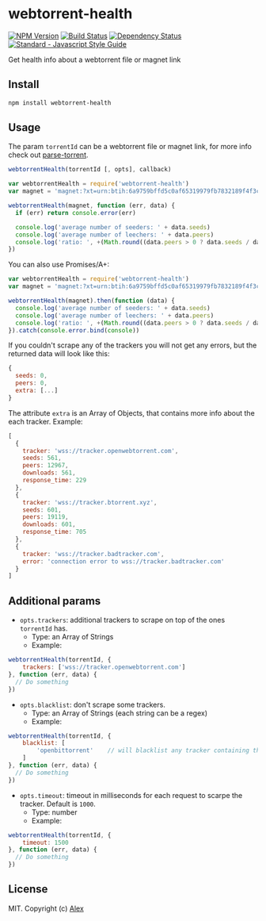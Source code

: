 # webtorrent-health

[![NPM Version][webtorrent-health-ni]][webtorrent-health-nu]
[![Build Status][webtorrent-health-ti]][webtorrent-health-tu]
[![Dependency Status][webtorrent-health-di]][webtorrent-health-du]
[![Standard - Javascript Style Guide][standard-image]][standard-url]

Get health info about a webtorrent file or magnet link

## Install
```sh
npm install webtorrent-health
```

## Usage

The param `torrentId` can be a webtorrent file or magnet link, for more info check out [parse-torrent](https://github.com/feross/parse-torrent).

```js
webtorrentHealth(torrentId [, opts], callback)
```

```js
var webtorrentHealth = require('webtorrent-health')
var magnet = 'magnet:?xt=urn:btih:6a9759bffd5c0af65319979fb7832189f4f3c35d&dn=sintel.mp4&tr=wss%3A%2F%2Ftracker.btorrent.xyz&tr=wss%3A%2F%2Ftracker.fastcast.nz&tr=wss%3A%2F%2Ftracker.openwebtorrent.com'

webtorrentHealth(magnet, function (err, data) {
  if (err) return console.error(err)

  console.log('average number of seeders: ' + data.seeds)
  console.log('average number of leechers: ' + data.peers)
  console.log('ratio: ', +(Math.round((data.peers > 0 ? data.seeds / data.peers : data.seeds) +'e+2') + 'e-2'))
})
```

You can also use Promises/A+:

```js
var webtorrentHealth = require('webtorrent-health')
var magnet = 'magnet:?xt=urn:btih:6a9759bffd5c0af65319979fb7832189f4f3c35d&dn=sintel.mp4&tr=wss%3A%2F%2Ftracker.btorrent.xyz&tr=wss%3A%2F%2Ftracker.fastcast.nz&tr=wss%3A%2F%2Ftracker.openwebtorrent.com'

webtorrentHealth(magnet).then(function (data) {
  console.log('average number of seeders: ' + data.seeds)
  console.log('average number of leechers: ' + data.peers)
  console.log('ratio: ', +(Math.round((data.peers > 0 ? data.seeds / data.peers : data.seeds) +'e+2') + 'e-2'))
}).catch(console.error.bind(console))
```

If you couldn't scrape any of the trackers you will not get any errors, but the returned data will look like this:

```js
{
  seeds: 0,
  peers: 0,
  extra: [...]
}
```

The attribute `extra` is an Array of Objects, that contains more info about the each tracker. Example:
```js
[
  {
    tracker: 'wss://tracker.openwebtorrent.com',
    seeds: 561,
    peers: 12967,
    downloads: 561,
    response_time: 229
  },
  {
    tracker: 'wss://tracker.btorrent.xyz',
    seeds: 601,
    peers: 19119,
    downloads: 601,
    response_time: 705
  },
  {
    tracker: 'wss://tracker.badtracker.com',
    error: 'connection error to wss://tracker.badtracker.com'
  }
]
```

## Additional params

- `opts.trackers`: additional trackers to scrape on top of the ones `torrentId` has.
  - Type: an Array of Strings
  - Example:

```js
webtorrentHealth(torrentId, {
    trackers: ['wss://tracker.openwebtorrent.com']
}, function (err, data) {
  // Do something
})
```

- `opts.blacklist`: don't scrape some trackers.
  - Type: an Array of Strings (each string can be a regex)
  - Example:

```js
webtorrentHealth(torrentId, {
    blacklist: [
        'openbittorrent'    // will blacklist any tracker containing that string in its URI
    ]
}, function (err, data) {
  // Do something
})
```

- `opts.timeout`: timeout in milliseconds for each request to scarpe the tracker. Default is `1000`.
  - Type: number
  - Example:

```js
webtorrentHealth(torrentId, {
    timeout: 1500
}, function (err, data) {
  // Do something
})
```

## License

MIT. Copyright (c) [Alex](http://github.com/alxhotel)

[webtorrent-health-ti]: https://img.shields.io/travis/com/alxhotel/webtorrent-health/master.svg
[webtorrent-health-tu]: https://travis-ci.com/alxhotel/webtorrent-health
[webtorrent-health-ni]: https://img.shields.io/npm/v/webtorrent-health.svg
[webtorrent-health-nu]: https://npmjs.org/package/webtorrent-health
[webtorrent-health-di]: https://david-dm.org/alxhotel/webtorrent-health/status.svg
[webtorrent-health-du]: https://david-dm.org/alxhotel/webtorrent-health
[standard-image]: https://img.shields.io/badge/code_style-standard-brightgreen.svg
[standard-url]: https://standardjs.com
